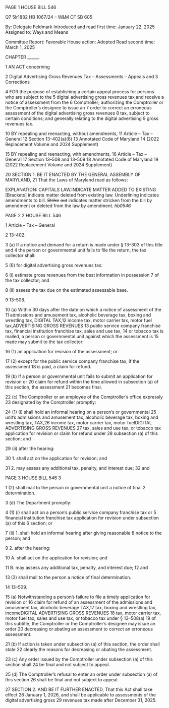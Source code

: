 PAGE 1
HOUSE BILL 546

Q7 5lr1882
HB 1067/24 – W&M CF SB 605

By: Delegate Feldmark
Introduced and read first time: January 22, 2025
Assigned to: Ways and Means

Committee Report: Favorable
House action: Adopted
Read second time: March 1, 2025

CHAPTER ______

1 AN ACT concerning

2 Digital Advertising Gross Revenues Tax – Assessments – Appeals and
3 Corrections

4 FOR the purpose of establishing a certain appeal process for persons who are subject to the
5 digital advertising gross revenues tax and receive a notice of assessment from the
6 Comptroller; authorizing the Comptroller or the Comptroller’s designee to issue an
7 order to correct an erroneous assessment of the digital advertising gross revenues
8 tax, subject to certain conditions; and generally relating to the digital advertising
9 gross revenues tax.

10 BY repealing and reenacting, without amendments,
11 Article – Tax – General
12 Section 13–402(a)(6)
13 Annotated Code of Maryland
14 (2022 Replacement Volume and 2024 Supplement)

15 BY repealing and reenacting, with amendments,
16 Article – Tax – General
17 Section 13–508 and 13–509
18 Annotated Code of Maryland
19 (2022 Replacement Volume and 2024 Supplement)

20 SECTION 1. BE IT ENACTED BY THE GENERAL ASSEMBLY OF MARYLAND,
21 That the Laws of Maryland read as follows:

EXPLANATION: CAPITALS LAW.INDICATE MATTER ADDED TO EXISTING
[Brackets] indicate matter deleted from existing law.
Underlining indicates amendments to bill.
~~Strike~~ ~~out~~ indicates matter stricken from the bill by amendment or deleted from the law by
amendment. *hb0546*

PAGE 2
2 HOUSE BILL 546

1 Article – Tax – General

2 13–402.

3 (a) If a notice and demand for a return is made under § 13–303 of this title and
4 the person or governmental unit fails to file the return, the tax collector shall:

5 (6) for digital advertising gross revenues tax:

6 (i) estimate gross revenues from the best information in possession
7 of the tax collector; and

8 (ii) assess the tax due on the estimated assessable base.

9 13–508.

10 (a) Within 30 days after the date on which a notice of assessment of the
11 admissions and amusement tax, alcoholic beverage tax, boxing and wrestling tax, DIGITAL
TAX,12 income tax, motor carrier tax, motor fuel tax,ADVERTISING GROSS REVENUES
13 public service company franchise tax, financial institution franchise tax, sales and use tax,
14 or tobacco tax is mailed, a person or governmental unit against which the assessment is
15 made may submit to the tax collector:

16 (1) an application for revision of the assessment; or

17 (2) except for the public service company franchise tax, if the assessment
18 is paid, a claim for refund.

19 (b) If a person or governmental unit fails to submit an application for revision or
20 claim for refund within the time allowed in subsection (a) of this section, the assessment
21 becomes final.

22 (c) The Comptroller or an employee of the Comptroller’s office expressly
23 designated by the Comptroller promptly:

24 (1) (i) shall hold an informal hearing on a person’s or governmental
25 unit’s admissions and amusement tax, alcoholic beverage tax, boxing and wrestling tax,
TAX,26 income tax, motor carrier tax, motor fuelDIGITAL ADVERTISING GROSS REVENUES
27 tax, sales and use tax, or tobacco tax application for revision or claim for refund under
28 subsection (a) of this section; and

29 (ii) after the hearing:

30 1. shall act on the application for revision; and

31 2. may assess any additional tax, penalty, and interest due;
32 and

PAGE 3
HOUSE BILL 546 3

1 (2) shall mail to the person or governmental unit a notice of final
2 determination.

3 (d) The Department promptly:

4 (1) (i) shall act on a person’s public service company franchise tax or
5 financial institution franchise tax application for revision under subsection (a) of this
6 section; or

7 (ii) 1. shall hold an informal hearing after giving reasonable
8 notice to the person; and

9 2. after the hearing:

10 A. shall act on the application for revision; and

11 B. may assess any additional tax, penalty, and interest due;
12 and

13 (2) shall mail to the person a notice of final determination.

14 13–509.

15 (a) Notwithstanding a person’s failure to file a timely application for revision or
16 claim for refund of an assessment of the admissions and amusement tax, alcoholic beverage
TAX,17 tax, boxing and wrestling tax, incomeDIGITAL ADVERTISING GROSS REVENUES
18 tax, motor carrier tax, motor fuel tax, sales and use tax, or tobacco tax under § 13–508(a)
19 of this subtitle, the Comptroller or the Comptroller’s designee may issue an order
20 decreasing or abating an assessment to correct an erroneous assessment.

21 (b) If action is taken under subsection (a) of this section, the order shall state
22 clearly the reasons for decreasing or abating the assessment.

23 (c) Any order issued by the Comptroller under subsection (a) of this section shall
24 be final and not subject to appeal.

25 (d) The Comptroller’s refusal to enter an order under subsection (a) of this section
26 shall be final and not subject to appeal.

27 SECTION 2. AND BE IT FURTHER ENACTED, That this Act shall take effect
28 January 1, 2026, and shall be applicable to assessments of the digital advertising gross
29 revenues tax made after December 31, 2025.